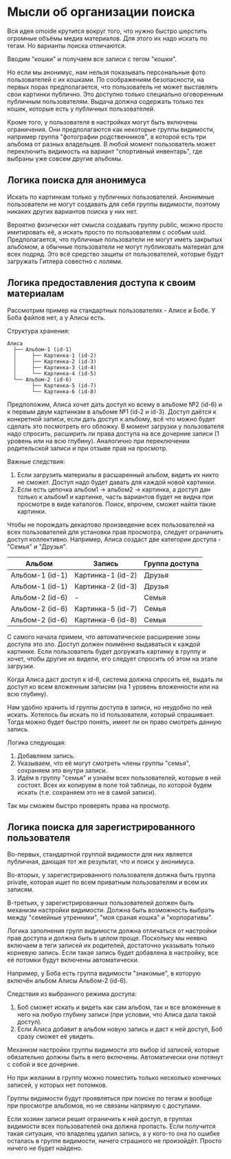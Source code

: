 # Мысли об организации поиска

Вся идея omoide крутится вокруг того, что нужно быстро шерстить огромные объёмы
медиа материалов. Для этого их надо искать по тегам. Но варианты поиска
отличаются.

Вводим "кошки" и получаем все записи с тегом "кошки".

Но если мы анонимус, нам нельзя показывать персональные фото пользователей с их
кошками. По соображениям безопасности, на первых порах предполагается, что
пользователь не может выставлять свои картинки публично. Это доступно только
специально оговоренным публичным пользователям. Выдача должна содержать только
тех кошек, которые есть у публичных пользователей.

Кроме того, у пользователя в настройках могут быть включены ограничения. Они
предполагаются как некоторые группы видимости, например группа "фотографии
родственников", в которой есть три альбома от разных владельцев. В любой момент
пользователь может переключить видимость на вариант "спортивный инвентарь", где
выбраны уже совсем другие альбомы.

## Логика поиска для анонимуса

Искать по картинкам только у публичных пользователей. Анонимные пользователи не
могут создавать для себя группы видимости, поэтому никаких других вариантов
поиска у них нет.

Вероятно физически нет смысла создавать группу public, можно просто имитировать
её, а искать просто по пользователям с особым uuid. Предполагается, что
публичные пользователи не могут иметь закрытых альбомом, а обычные пользователи
не могут публиковать материал для всех подряд. Это всё средство защиты от
пользователей, которые будут загружать Гитлера совестно с лолями.

## Логика предоставления доступа к своим материалам

Рассмотрим пример на стандартных пользователях - Алисе и Бобе. У Боба файлов
нет, а у Алисы есть.

Структура хранения:

```
Алиса
  ├── Альбом-1 (id-1)
  │     ├── Картинка-1 (id-2)
  │     ├── Картинка-2 (id-3)
  │     ├── Картинка-3 (id-4)
  │     └── Картинка-4 (id-5)
  └── Альбом-2 (id-6)
        ├── Картинка-5 (id-7)
        └── Картинка-6 (id-8)
```

Предположим, Алиса хочет дать доступ ко всему в альбоме №2 (id-6) и к первым
двум картинкам в альбоме №1 (id-2 и id-3). Доступ даётся к конкретной записи,
если дать доступ к альбому, всё что можно будет сделать это посмотреть его
обложку. В момент загрузки у пользователя надо спросить, расширить ли права
доступа на все дочерние записи (1 уровень или на всю глубину). Аналогично при
переключении родительской записи и при отзыве прав на просмотр.

Важные следствия:

1. Если загрузить материалы в расшаренный альбом, видеть их никто не сможет.
   Доступ надо будет давать для каждой новой картинки.
2. Если есть цепочка альбом1 -> альбом2 -> картинка, а доступ дан только к
   альбом1 и картинке, часть вариантов будет не видна при просмотре в виде
   каталогов. Поиск, впрочем, сможет найти такие картинки.

Чтобы не порождать декартово произведение всех пользователей на всех
пользователей для установки прав просмотра, следует ограничить доступ
коллективно. Например, Алиса создаст две категории доступа - "Семья"
и "Друзья".

| Альбом          | Запись            | Группа доступа |
| --------------- |-------------------|----------------|
| Альбом-1 (id-1) | Картинка-1 (id-2) | Друзья         |
| Альбом-1 (id-1) | Картинка-2 (id-3) | Друзья         |
| Альбом-2 (id-6) | -                 | Семья          |
| Альбом-2 (id-6) | Картинка-5 (id-7) | Семья          |
| Альбом-2 (id-6) | Картинка-6 (id-8) | Семья          |

С самого начала примем, что автоматическое расширение зоны доступа это зло.
Доступ должен поимённо выдаваться к каждой картинке. Если пользователь будет
догружать картинку в группу и хочет, чтобы другие их видели, его следует
спросить об этом на этапе загрузки.

Когда Алиса даст доступ к id-6, система должна спросить её, выдать ли доступ ко
всем вложенным записям (на 1 уровень вложенности или на всю глубину).

Нам удобно хранить id группы доступа в записи, но неудобно по ней искать.
Хотелось бы искать по id пользователя, который спрашивает. Тогда можно будет
быстро понять, имеет ли он право смотреть данную запись.

Логика следующая:

1. Добавляем запись.
2. Указываем, что её могут смотреть члены группы "семья", сохраняем это внутри
   записи.
3. Идём в группу "семья" и узнаём всех пользователей, которые в ней состоят.
   Всех их копируем в поле той таблицы, по которой будем искать (т.е. сохраняем
   это не в самой записи).

Так мы сможем быстро проверять права на просмотр.

## Логика поиска для зарегистрированного пользователя

Во-первых, стандартной группой видимости для них является публичная, дающая тот
же результат, что и поиск у анонимуса.

Во-вторых, у зарегистрированного пользователя должна быть группа private,
которая ищет по всем приватным пользователям и всем их записям.

В-третьих, у зарегистрированных пользователей должен быть механизм настройки
видимости. Должна быть возможность выбрать между "семейные утренники", "моя
сраная кошка" и "корпоративы".

Логика заполнения групп видимости должна отличаться от настройки прав доступа и
должна быть в целом проще. Поскольку мы неявно включаем в теги записей их
родителей, достаточно указывать только корневую запись. Если такая запись будет
добавлена в настройку, все её потомки будут включены автоматически.

Например, у Боба есть группа видимости "знакомые", в которую включён альбом
Алисы Альбом-2 (id-6).

Следствия из выбранного режима доступа:

1. Боб сможет искать и видеть как сам альбом, так и все вложенные в него на
   любую глубину записи (при условии, что Алиса дала такой доступ).
2. Если Алиса добавит в альбом новую запись и даст к ней доступ, Боб сразу
   сможет её увидеть.

Механизм настройки группы видимости это выбор id записей, которые обязательно
должны быть в него включены. Автоматически они потянут с собой и все дочерние.

Но при желании в группу можно поместить только несколько конечных записей, у
которых нет потомков.

Группы видимости будут проявляться при поиске по тегам и вообще при просмотре
альбомов, но не связаны напрямую с доступами.

Если хозяин записи решит ограничить к ней доступ, в группах видимости всех
пользователей она должна пропасть. Если получится такая ситуация, что владелец
удалил запись, а у кого-то она по ошибке осталась в группе видимости, ничего
страшного не произойдёт. Просто ничего не будет найдено.
